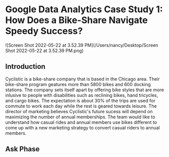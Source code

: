 # Google Data Analytics Case Study 1: How Does a Bike-Share Navigate Speedy Success?

![Screen Shot 2022-05-22 at 3.52.39 PM](/Users/nancy/Desktop/Screen Shot 2022-05-22 at 3.52.39 PM.png)



## Introduction

Cyclistic is a bike-share company that is based in the Chicago area. Their bike-share program geatures more than 5800 bikes and 600 docking stations. The company sets itself apart by offering bike styles that are more inlusive to people with disabilities such as reclining bikes, hand tricycles, and cargo bikes. The expectation is about 30% of the trips are used for commute to work each day while the rest is geared towards leisure. The director of marketing believes Cyclistic's future sucess will depend on maximizing the number of annual memberships. The team would like to understand how casual rides and annual members use bikes different to come up with a new marketing strategy to convert casual riders to annual members. 

## Ask Phase

